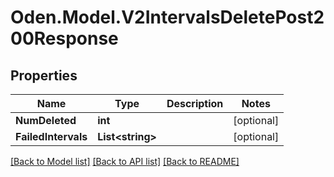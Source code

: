 # Oden.Model.V2IntervalsDeletePost200Response

## Properties

Name | Type | Description | Notes
------------ | ------------- | ------------- | -------------
**NumDeleted** | **int** |  | [optional] 
**FailedIntervals** | **List&lt;string&gt;** |  | [optional] 

[[Back to Model list]](../README.md#documentation-for-models) [[Back to API list]](../README.md#documentation-for-api-endpoints) [[Back to README]](../README.md)

